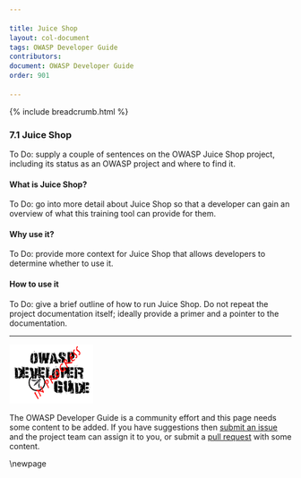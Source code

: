 ```yaml
---

title: Juice Shop
layout: col-document
tags: OWASP Developer Guide
contributors:
document: OWASP Developer Guide
order: 901

---
```


{% include breadcrumb.html %}

### 7.1 Juice Shop

To Do: supply a couple of sentences on the OWASP Juice Shop project,
including its status as an OWASP project and where to find it.

#### What is Juice Shop?

To Do: go into more detail about Juice Shop so that a developer
can gain an overview of what this training tool can provide for them.

#### Why use it?

To Do: provide more context for Juice Shop that allows developers to determine whether to use it.

#### How to use it

To Do: give a brief outline of how to run Juice Shop.
Do not repeat the project documentation itself; ideally provide a primer and a pointer to the documentation.

----

![Developer Guide](../assets/images/dg_wip.png "OWASP Developer Guide")

The OWASP Developer Guide is a community effort and this page needs some content to be added.
If you have suggestions then [submit an issue][issue0901] and the project team can assign it to you,
or submit a [pull request][pr] with some content.

[issue0901]: https://github.com/OWASP/www-project-developer-guide/issues/new?labels=enhancement&template=request.md&title=Update:%2009-training-education/01-juice-shop
[pr]: https://github.com/OWASP/www-project-developer-guide/pulls

\newpage

